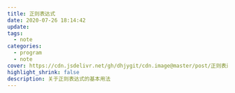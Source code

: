```yaml
---
title: 正则表达式
date: 2020-07-26 18:14:42
update:
tags:
  - note
categories:
  - program
  - note
cover: https://cdn.jsdelivr.net/gh/dhjygit/cdn.image@master/post/正则表达式.jpg
highlight_shrink: false
description: 关于正则表达式的基本用法
---
```

